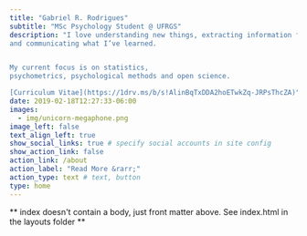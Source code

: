```yaml
---
title: "Gabriel R. Rodrigues"
subtitle: "MSc Psychology Student @ UFRGS"
description: "I love understanding new things, extracting information from data 
and communicating what I’ve learned.


My current focus is on statistics,
psychometrics, psychological methods and open science.

[Curriculum Vitae](https://1drv.ms/b/s!AlinBqTxDDA2hoETwkZq-JRPsThcZA)"
date: 2019-02-18T12:27:33-06:00
images:
  - img/unicorn-megaphone.png
image_left: false
text_align_left: true
show_social_links: true # specify social accounts in site config
show_action_link: false
action_link: /about
action_label: "Read More &rarr;"
action_type: text # text, button
type: home
---
```


** index doesn't contain a body, just front matter above.
See index.html in the layouts folder **

